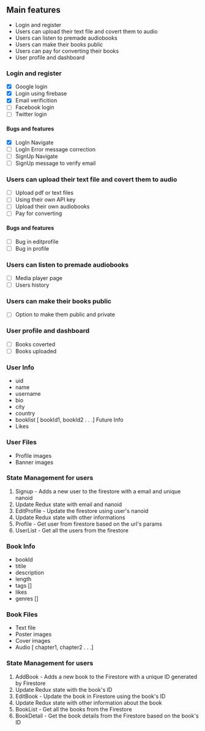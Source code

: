 ## Main features
- Login and register
- Users can upload their text file and covert them to audio
- Users can listen to premade audiobooks
- Users can make their books public
- Users can pay for converting their books
- User profile and dashboard

### Login and register
- [x] Google login
- [x] Login using firebase
- [x] Email verificition
- [ ] Facebook login
- [ ] Twitter login
#### Bugs and features
- [x] LogIn Navigate
- [ ] LogIn Error message correction
- [ ] SignUp Navigate
- [ ] SignUp message to verify email

### Users can upload their text file and covert them to audio
- [ ] Upload pdf or text files
- [ ] Using their own API key
- [ ] Upload their own audiobooks
- [ ] Pay for converting

#### Bugs and features
- [ ] Bug in editprofile
- [ ] Bug in profile
### Users can listen to premade audiobooks
- [ ] Media player page
- [ ] Users history

### Users can make their books public
- [ ] Option to make them public and private

### User profile and dashboard
- [ ] Books coverted
- [ ] Books uploaded

### User Info
- uid
- name
- username
- bio
- city
- country
- booklist [ bookId1, bookId2 . . .]
Future Info
- Likes

### User Files
- Profile images
- Banner images
### State Management for users
1. Signup - Adds a new user to the firestore with a email and unique nanoid
2. Update Redux state with email and nanoid
3. EditProfile - Update the firestore using user's nanoid
4. Update Redux state with other informations
5. Profile - Get user from firestore based on the url's params
6. UserList - Get all the users from the firestore

### Book Info
- bookId
- titile
- description
- length
- tags []
- likes
- genres []

### Book Files
- Text file
- Poster images
- Cover images
- Audio [ chapter1, chapter2 . . .]

### State Management for users
1. AddBook - Adds a new book to the Firestore with a unique ID generated by Firestore
2. Update Redux state with the book's ID
3. EditBook - Update the book in Firestore using the book's ID
4. Update Redux state with other information about the book
5. BookList - Get all the books from the Firestore
6. BookDetail - Get the book details from the Firestore based on the book's ID
